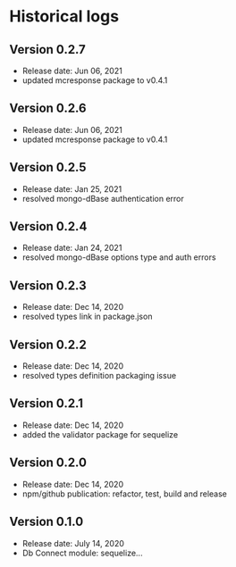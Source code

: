 # Historical logs

## Version 0.2.7
- Release date: Jun 06, 2021
- updated mcresponse package to v0.4.1

## Version 0.2.6
- Release date: Jun 06, 2021
- updated mcresponse package to v0.4.1

## Version 0.2.5

- Release date: Jan 25, 2021
- resolved mongo-dBase authentication error

## Version 0.2.4

- Release date: Jan 24, 2021
- resolved mongo-dBase options type and auth errors

## Version 0.2.3

- Release date: Dec 14, 2020
- resolved types link in package.json

## Version 0.2.2

- Release date: Dec 14, 2020
- resolved types definition packaging issue

## Version 0.2.1

- Release date: Dec 14, 2020
- added the validator package for sequelize

## Version 0.2.0

- Release date: Dec 14, 2020
- npm/github publication: refactor, test, build and release

## Version 0.1.0

- Release date: July 14, 2020
- Db Connect module: sequelize...
